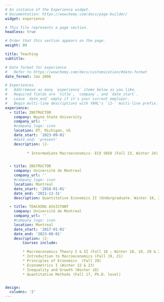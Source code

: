 ```yaml
---
# An instance of the Experience widget.
# Documentation: https://wowchemy.com/docs/page-builder/
widget: experience

# This file represents a page section.
headless: true

# Order that this section appears on the page.
weight: 80

title: Teaching
subtitle:

# Date format for experience
#   Refer to https://wowchemy.com/docs/customization/#date-format
date_format: Jan 2006

# Experiences.
#   Add/remove as many `experience` items below as you like.
#   Required fields are `title`, `company`, and `date_start`.
#   Leave `date_end` empty if it's your current employer.
#   Begin multi-line descriptions with YAML's `|2-` multi-line prefix.
experience:
  - title: INSTRUCTOR
    company: Wayne State University
    company_url: ''
    #company_logo: icon
    location: DT, Michigan, US
    date_start: '2023-09-01'
    #date_end: 'present'
    description: |2-
    
          * Intermediate Macroeconomics- ECO 5050 (Fall 23, Winter 24)


  - title: INSTRUCTOR
    company: Université de Montreal
    company_url: ''
    #company_logo: icon
    location: Montreal
    date_start: '2018-01-01'
    date_end: '2021-12-31'
    description: Quantitative Economics II (Undergraduate. Winter 18, 20 & 21 ; Fall 19 & 20)

  - title: TEACHING ASSISTANT
    company: Université de Montreal
    company_url: ''
    #company_logo: icon
    location: Montreal
    date_start: '2017-01-01'
    date_end: '2023-08-01'
    description: |2-
        Courses include:

        * Macroeconomics Theory I & II (Fall 18 ; Winter 18, 19, 20 & 22)
        * Introduction to Macroeconomics (Fall 19, 21)
        * Principles of Economics  (Fall 20)
        * Econometrics I (Winter 22 & 23)
        * Inequality and Growth (Winter 18)
        * Quantitative Methods (Fall 17, Ph.D. level)


design:
  columns: '2'
---
```

